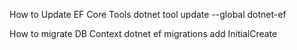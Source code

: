 How to Update EF Core Tools
dotnet tool update --global dotnet-ef

How to migrate DB Context 
dotnet ef migrations add InitialCreate
